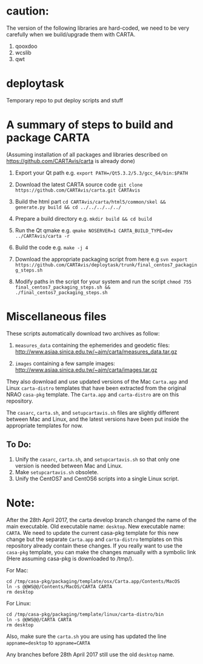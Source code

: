 # caution:

The version of the following libraries are hard-coded, we need to be very carefully when we build/upgrade them with CARTA.

1. qooxdoo
2. wcslib
3. qwt

# deploytask
Temporary repo to put deploy scripts and stuff

# A summary of steps to build and package CARTA
(Assuming installation of all packages and libraries described on https://github.com/CARTAvis/carta is already done)

1. Export your Qt path e.g. `export PATH=/Qt5.3.2/5.3/gcc_64/bin:$PATH`

2. Download the latest CARTA source code `git clone https://github.com/CARTAvis/carta.git CARTAvis`

3. Build the html part `cd CARTAvis/carta/html5/common/skel && generate.py build && cd ../../../../../`

4. Prepare a build directory e.g. `mkdir build && cd build`

5. Run the Qt qmake e.g. `qmake NOSERVER=1 CARTA_BUILD_TYPE=dev ../CARTAvis/carta -r`

6. Build the code e.g. `make -j 4`

7. Download the appropriate packaging script from here e.g `svn export https://github.com/CARTAvis/deploytask/trunk/final_centos7_packaging_steps.sh`

8. Modify paths in the script for your system and run the script `chmod 755 final_centos7_packaging_steps.sh && ./final_centos7_packaging_steps.sh`

# Miscellaneous files
These scripts automatically download two archives as follow:
1. `measures_data` containing the ephemerides and geodetic files:
http://www.asiaa.sinica.edu.tw/~ajm/carta/measures_data.tar.gz

2. `images` containing a few sample images:
http://www.asiaa.sinica.edu.tw/~ajm/carta/images.tar.gz

They also download and use updated versions of the Mac `Carta.app` and Linux `carta-distro` templates that have been extracted from the original NRAO `casa-pkg` template.
The `Carta.app` and `carta-distro` are on this repository.

The `casarc`, `carta.sh`, and `setupcartavis.sh` files are slightly different between Mac and Linux, and the latest versions have been put inside the appropriate templates for now.

## To Do:
1. Unify the `casarc`, `carta.sh`, and `setupcartavis.sh` so that only one version is needed between Mac and Linux.
2. Make `setupcartavis.sh` obsolete.
3. Unify the CentOS7 and CentOS6 scripts into a single Linux script.


# Note:
After the 28th April 2017, the carta develop branch changed the name of the main executable. Old executable name: `desktop`. New executable name: `CARTA`.
We need to update the current casa-pkg template for this new change but the separate `Carta.app` and `carta-distro` templates on this repository already contain these changes.
If you really want to use the `casa-pkg` template, you can make the changes manually with a symbolic link (Here assuming casa-pkg is downloaded to /tmp/).

For Mac:
```
cd /tmp/casa-pkg/packaging/template/osx/Carta.app/Contents/MacOS
ln -s @@WS@@/Contents/MacOS/CARTA CARTA
rm desktop
```

For Linux:
```
cd /tmp/casa-pkg/packaging/template/linux/carta-distro/bin
ln -s @@WS@@/CARTA CARTA
rm desktop
```

Also, make sure the `carta.sh` you are using has updated the line `appname=desktop` to `appname=CARTA`

Any branches before 28th April 2017 still use the old `desktop` name.

